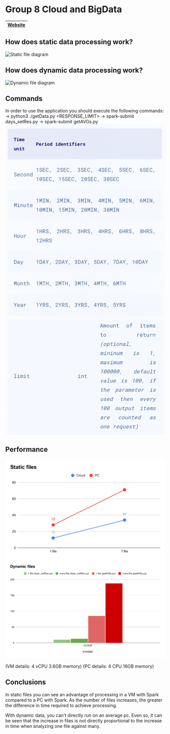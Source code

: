 # Group 8 Cloud and BigData


| [Website](https://josevelascosantos.github.io/Group_8_Cloud_and_BigData/website/) |
| ----------- |

## How does static data processing work?
![Static file diagram](./website/images/Diagrama%20estático.png)


## How does dynamic data processing work?
![Dynamic file diagram](./website/images/Diagrama%20dinámico.png)

## Commands
In order to use the application you should execute the following commands:
-> python3 ./getData.py <API-KEY> <PERIOD> <RESPONSE_LIMIT>
-> spark-submit days_setRes.py 
-> spark-submit getAVGs.py
![Parameters getDATA.py 1](./website/images/parametrosGETAPI-1.png)
![Parameters getDATA.py 2](./website/images/parametrosGETAPI-2.png)


## Performance
![Static files](./website/images/Static%20files.svg)
![Dynamic files](./website/images/Dynamic%20files.svg)

(VM details: 4 vCPU 3.6GB memory)
(PC details: 4 CPU 16GB memory)

## Conclusions
In static files you can see an advantage of processing in a VM with Spark compared to a PC with Spark.
As the number of files increases, the greater the difference in time required to achieve processing.

With dynamic data, you can't directly run on an average pc. Even so, it can be seen that the increase in files is not directly proportional to the increase in time when analyzing one file against many.
